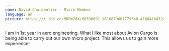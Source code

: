 ```yaml
---
name: David Charpentier - Micro Member
language: en
picture: https://i.ibb.co/MDPm78X/66396691-1616870661779548-4166416472404393984-n.jpg
---
```

I am in 1st year in aero engineering. What I like most about Avion Cargo is being able to carry out our own micro project. This allows us to gain more experience!